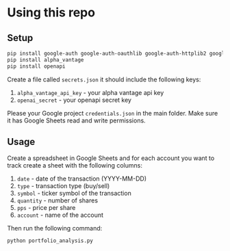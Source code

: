 # Using this repo

## Setup
```zsh
pip install google-auth google-auth-oauthlib google-auth-httplib2 google-api-python-client
pip install alpha_vantage
pip install openapi
```
Create a file called `secrets.json` it should include the following keys:
1. `alpha_vantage_api_key` - your alpha vantage api key
2. `openai_secret` - your openapi secret key

Please your Google project `credentials.json` in the main folder. 
Make sure it has Google Sheets read and write permissions.

## Usage
Create a spreadsheet in Google Sheets and for each account you want to track create a sheet with the following columns:
1. `date` - date of the transaction (YYYY-MM-DD)
2. `type` - transaction type (buy/sell)
3. `symbol` - ticker symbol of the transaction
4. `quantity` - number of shares
5. `pps` - price per share
6. `account` - name of the account

Then run the following command:
```zsh
python portfolio_analysis.py
```


